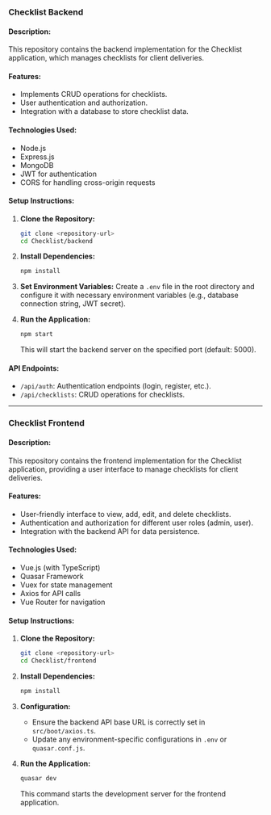 ### Checklist Backend 

#### Description:
This repository contains the backend implementation for the Checklist application, which manages checklists for client deliveries.

#### Features:
- Implements CRUD operations for checklists.
- User authentication and authorization.
- Integration with a database to store checklist data.

#### Technologies Used:
- Node.js
- Express.js
- MongoDB 
- JWT for authentication
- CORS for handling cross-origin requests

#### Setup Instructions:
1. **Clone the Repository:**
   ```bash
   git clone <repository-url>
   cd Checklist/backend
   ```

2. **Install Dependencies:**
   ```bash
   npm install
   ```

3. **Set Environment Variables:**
   Create a `.env` file in the root directory and configure it with necessary environment variables (e.g., database connection string, JWT secret).

4. **Run the Application:**
   ```bash
   npm start
   ```
   This will start the backend server on the specified port (default: 5000).

#### API Endpoints:
- `/api/auth`: Authentication endpoints (login, register, etc.).
- `/api/checklists`: CRUD operations for checklists.

---

### Checklist Frontend 

#### Description:
This repository contains the frontend implementation for the Checklist application, providing a user interface to manage checklists for client deliveries.

#### Features:
- User-friendly interface to view, add, edit, and delete checklists.
- Authentication and authorization for different user roles (admin, user).
- Integration with the backend API for data persistence.

#### Technologies Used:
- Vue.js (with TypeScript)
- Quasar Framework
- Vuex for state management
- Axios for API calls
- Vue Router for navigation

#### Setup Instructions:
1. **Clone the Repository:**
   ```bash
   git clone <repository-url>
   cd Checklist/frontend
   ```

2. **Install Dependencies:**
   ```bash
   npm install
   ```

3. **Configuration:**
   - Ensure the backend API base URL is correctly set in `src/boot/axios.ts`.
   - Update any environment-specific configurations in `.env` or `quasar.conf.js`.

4. **Run the Application:**
   ```bash
   quasar dev
   ```
   This command starts the development server for the frontend application.
